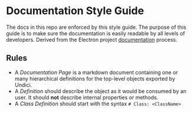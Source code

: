 # Documentation Style Guide

The docs in this repo are enforced by this style guide. The purpose of this guide is to make sure the documentation is easily readable by all levels of developers. Derived from the Electron project [documentation](https://github.com/electron/electron/tree/master/docs) process.

## Rules

- A _Documentation Page_ is a markdown document containing one or many hierarchical definitions for the top-level objects exported by Undici.
- A _Definition_ should describe the object as it would be consumed by an user. It should **not** describe internal properties or methods.
- A _Class Definition_ should start with the syntax `# Class: <ClassName>`